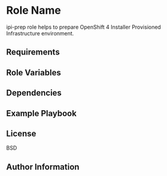 Role Name
=========

ipi-prep role helps to prepare OpenShift 4 Installer Provisioned Infrastructure environment.

Requirements
------------



Role Variables
--------------



Dependencies
------------


Example Playbook
----------------



License
-------

BSD

Author Information
------------------
